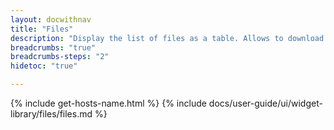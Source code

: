 ```yaml
---
layout: docwithnav
title: "Files"
description: "Display the list of files as a table. Allows to download and delete the file."
breadcrumbs: "true"
breadcrumbs-steps: "2"
hidetoc: "true"

---
```

{% include get-hosts-name.html %}
{% include docs/user-guide/ui/widget-library/files/files.md %}
